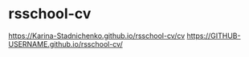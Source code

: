# rsschool-cv
https://Karina-Stadnichenko.github.io/rsschool-cv/cv
https://GITHUB-USERNAME.github.io/rsschool-cv/
